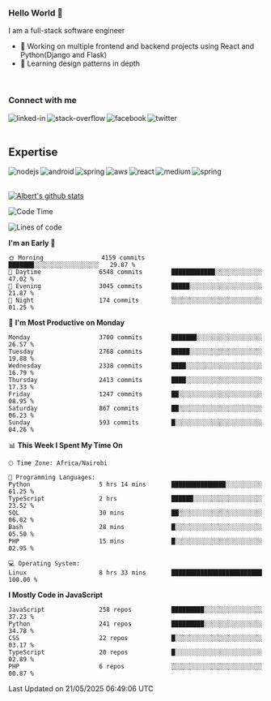 

### Hello World 👋
I am a full-stack software engineer
- 🔭 Working on multiple frontend and backend projects using React and Python(Django and Flask)
- 🌱 Learning design patterns in depth

<br>

### Connect with me

[<img align="left" alt="linked-in" src="https://img.shields.io/badge/linkedin-%230077B5.svg?&style=for-the-badge&logo=linkedin&logoColor=white" />](https://www.linkedin.com/in/albert-byrone/)

<!-- [<img align="left" alt="medium" src="https://img.shields.io/badge/medium-%2312100E.svg?&style=for-the-badge&logo=medium&logoColor=white" />](https://56faisal.medium.com/) -->

[<img align="left" alt="stack-overflow" src="https://img.shields.io/badge/stack%20overflow-FE7A16?logo=stack-overflow&logoColor=white&style=for-the-badge" />](https://stackoverflow.com/users/11916317/albert-byrone)

[<img align="left" alt="facebook" src="https://img.shields.io/badge/facebook-%231877F2.svg?&style=for-the-badge&logo=facebook&logoColor=white" />](https://web.facebook.com/albert.byrone.1/)

[<img align="left" alt="twitter" src="https://img.shields.io/badge/twitter-%231DA1F2.svg?&style=for-the-badge&logo=twitter&logoColor=white" />](https://twitter.com/byrone_albert)

<br>

<br>

## Expertise
<img align="left" alt="nodejs" src="https://img.shields.io/badge/python%20-%2343853D.svg?&style=for-the-badge&logo=node.js&logoColor=white" />
<img align="left" alt="android" src="https://img.shields.io/badge/Flask-3DDC84?logo=android&logoColor=white&style=for-the-badge" />
<img align="left" alt="spring" src="https://img.shields.io/badge/drf%20-%236DB33F.svg?&style=for-the-badge&logo=spring&logoColor=white" />
<img align="left" alt="aws" src="https://img.shields.io/badge/django%20AWS-%23232F3E?logo=amazon-aws&logoColor=white&style=for-the-badge" />
<img align="left" alt="react" src="https://img.shields.io/badge/react%20-%2320232a.svg?&style=for-the-badge&logo=react&logoColor=%2361DAFB" />
<img align="left" alt="medium" src="https://img.shields.io/badge/Angular-%23316192.svg?&style=for-the-badge&logo=postgresql&logoColor=white" />
<img align="left" alt="spring" src="https://img.shields.io/badge/Javascript%20-%236DB33F.svg?&style=for-the-badge&logo=spring&logoColor=white" />
<br>
<br>


[![Albert's github stats](https://github-readme-stats.vercel.app/api?username=Albert-Byrone&count_private=true&show_icons=true&theme=radical&hide_rank=false)](https://github.com/anuraghazra/github-readme-stats)

<!-- [![Top Langs](https://github-readme-stats.vercel.app/api/top-langs/?username=Albert-Byrone&layout=compact)](https://github.com/anuraghazra/github-readme-stats) -->

<!--
**Albert-Byrone/Albert-Byrone** is a ✨ _special_ ✨ repository because its `README.md` (this file) appears on your GitHub profile.

Here are some ideas to get you started:

- 🔭 I’m currently working on ...
- 🌱 I’m currently learning ...
- 👯 I’m looking to collaborate on ...
- 🤔 I’m looking for help with ...
- 💬 Ask me about ...
- 📫 How to reach me: ...
- 😄 Pronouns: ...
- ⚡ Fun fact: ...
-->


<!--START_SECTION:waka-->
![Code Time](http://img.shields.io/badge/Code%20Time-1%2C860%20hrs%2010%20mins-blue)

![Lines of code](https://img.shields.io/badge/From%20Hello%20World%20I%27ve%20Written-84.9%20million%20lines%20of%20code-blue)

**I'm an Early 🐤** 

```text
🌞 Morning                4159 commits        ███████░░░░░░░░░░░░░░░░░░   29.87 % 
🌆 Daytime                6548 commits        ████████████░░░░░░░░░░░░░   47.02 % 
🌃 Evening                3045 commits        █████░░░░░░░░░░░░░░░░░░░░   21.87 % 
🌙 Night                  174 commits         ░░░░░░░░░░░░░░░░░░░░░░░░░   01.25 % 
```
📅 **I'm Most Productive on Monday** 

```text
Monday                   3700 commits        ███████░░░░░░░░░░░░░░░░░░   26.57 % 
Tuesday                  2768 commits        █████░░░░░░░░░░░░░░░░░░░░   19.88 % 
Wednesday                2338 commits        ████░░░░░░░░░░░░░░░░░░░░░   16.79 % 
Thursday                 2413 commits        ████░░░░░░░░░░░░░░░░░░░░░   17.33 % 
Friday                   1247 commits        ██░░░░░░░░░░░░░░░░░░░░░░░   08.95 % 
Saturday                 867 commits         ██░░░░░░░░░░░░░░░░░░░░░░░   06.23 % 
Sunday                   593 commits         █░░░░░░░░░░░░░░░░░░░░░░░░   04.26 % 
```


📊 **This Week I Spent My Time On** 

```text
🕑︎ Time Zone: Africa/Nairobi

💬 Programming Languages: 
Python                   5 hrs 14 mins       ███████████████░░░░░░░░░░   61.25 % 
TypeScript               2 hrs               ██████░░░░░░░░░░░░░░░░░░░   23.52 % 
SQL                      30 mins             ██░░░░░░░░░░░░░░░░░░░░░░░   06.02 % 
Bash                     28 mins             █░░░░░░░░░░░░░░░░░░░░░░░░   05.50 % 
PHP                      15 mins             █░░░░░░░░░░░░░░░░░░░░░░░░   02.95 % 

💻 Operating System: 
Linux                    8 hrs 33 mins       █████████████████████████   100.00 % 
```

**I Mostly Code in JavaScript** 

```text
JavaScript               258 repos           █████████░░░░░░░░░░░░░░░░   37.23 % 
Python                   241 repos           █████████░░░░░░░░░░░░░░░░   34.78 % 
CSS                      22 repos            █░░░░░░░░░░░░░░░░░░░░░░░░   03.17 % 
TypeScript               20 repos            █░░░░░░░░░░░░░░░░░░░░░░░░   02.89 % 
PHP                      6 repos             ░░░░░░░░░░░░░░░░░░░░░░░░░   00.87 % 
```




 Last Updated on 21/05/2025 06:49:06 UTC
<!--END_SECTION:waka-->
